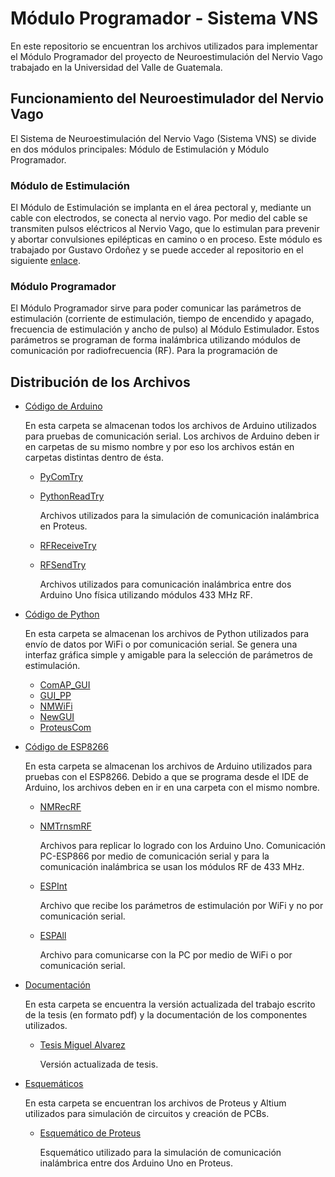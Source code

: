 # Módulo Programador - Sistema VNS

En este repositorio se encuentran los archivos utilizados para implementar el Módulo Programador del proyecto de Neuroestimulación del Nervio Vago trabajado en la Universidad del Valle de Guatemala. 

## Funcionamiento del Neuroestimulador del Nervio Vago
El Sistema de Neuroestimulación del Nervio Vago (Sistema VNS) se divide en dos módulos principales: Módulo de Estimulación y Módulo Programador. 

### Módulo de Estimulación 
El Módulo de Estimulación se implanta en el área pectoral y, mediante un cable con electrodos, se conecta al nervio vago. Por medio del cable se transmiten pulsos eléctricos al Nervio Vago, que lo estimulan para prevenir y abortar convulsiones epilépticas en camino o en proceso. Este módulo es trabajado por Gustavo Ordoñez y se puede acceder al repositorio en el siguiente [enlace](https://github.com/larivera-UVG/Estimulador-Nervio-Vago/tree/master/Estimulador).

### Módulo Programador
El Módulo Programador sirve para poder comunicar las parámetros de estimulación (corriente de estimulación, tiempo de encendido y apagado, frecuencia de estimulación y ancho de pulso) al Módulo Estimulador. Estos parámetros se programan de forma inalámbrica utilizando módulos de comunicación por radiofrecuencia (RF). Para la programación de 


## Distribución de los Archivos
* [Código de Arduino](https://github.com/larivera-UVG/Estimulador-Nervio-Vago/tree/master/Programador/Codigo-Arduino)

  En esta carpeta se almacenan todos los archivos de Arduino utilizados para pruebas de comunicación serial. Los archivos de Arduino deben ir en carpetas de su mismo nombre y     por eso los archivos están en carpetas distintas dentro de ésta. 

  * [PyComTry](https://github.com/larivera-UVG/Estimulador-Nervio-Vago/tree/master/Programador/Codigo-Arduino/PyComTry)
  * [PythonReadTry](https://github.com/larivera-UVG/Estimulador-Nervio-Vago/tree/master/Programador/Codigo-Arduino/PythonReadTry)
  
      Archivos utilizados para la simulación de comunicación inalámbrica en Proteus. 
      
  * [RFReceiveTry](https://github.com/larivera-UVG/Estimulador-Nervio-Vago/tree/master/Programador/Codigo-Arduino/RFReceiveTry)
  * [RFSendTry](https://github.com/larivera-UVG/Estimulador-Nervio-Vago/tree/master/Programador/Codigo-Arduino/RFSendTry)
  
      Archivos utilizados para comunicación inalámbrica entre dos Arduino Uno física utilizando módulos 433 MHz RF. 
  
* [Código de Python](https://github.com/larivera-UVG/Estimulador-Nervio-Vago/tree/master/Programador/Codigo-Python.py)

    En esta carpeta se almacenan los archivos de Python utilizados para envío de datos por WiFi o por comunicación serial. Se genera una interfaz gráfica simple y amigable para     la selección de parámetros de estimulación. 
    
  * [ComAP_GUI](https://github.com/larivera-UVG/Estimulador-Nervio-Vago/tree/master/Programador/Codigo-Python/ComAP_GUI.py)
  * [GUI_PP](https://github.com/larivera-UVG/Estimulador-Nervio-Vago/tree/master/Programador/Codigo-Python/GUI_PP.py)
  * [NMWiFi](https://github.com/larivera-UVG/Estimulador-Nervio-Vago/tree/master/Programador/Codigo-Python/NMWiFi.py)
  * [NewGUI](https://github.com/larivera-UVG/Estimulador-Nervio-Vago/tree/master/Programador/Codigo-Python/NewGUI.py)
  * [ProteusCom](https://github.com/larivera-UVG/Estimulador-Nervio-Vago/tree/master/Programador/Codigo-Python/ProteusCom.py)
  
* [Código de ESP8266](https://github.com/larivera-UVG/Estimulador-Nervio-Vago/tree/master/Programador/Codigo-ESP8266)
  
    En esta carpeta se almacenan los archivos de Arduino utilizados para pruebas con el ESP8266. Debido a que se programa desde el IDE de Arduino, los archivos deben en ir en       una carpeta con el mismo nombre.
    
  * [NMRecRF](https://github.com/larivera-UVG/Estimulador-Nervio-Vago/tree/master/Programador/Codigo-ESP8266/NMRecRF)
  * [NMTrnsmRF](https://github.com/larivera-UVG/Estimulador-Nervio-Vago/tree/master/Programador/Codigo-ESP8266/NMTrnsmRF)
  
      Archivos para replicar lo logrado con los Arduino Uno. Comunicación PC-ESP866 por medio de comunicación serial y para la comunicación inalámbrica se usan los módulos RF de       433 MHz.
      
  * [ESPInt](https://github.com/larivera-UVG/Estimulador-Nervio-Vago/tree/master/Programador/Codigo-ESP8266/ESPInt)
  
      Archivo que recibe los parámetros de estimulación por WiFi y no por comunicación serial. 

  * [ESPAll](https://github.com/larivera-UVG/Estimulador-Nervio-Vago/tree/master/Programador/Codigo-ESP8266/ESPAll)
  
      Archivo para comunicarse con la PC por medio de WiFi o por comunicación serial. 

  
  
* [Documentación](https://github.com/larivera-UVG/Estimulador-Nervio-Vago/tree/master/Programador/Documentación)

    En esta carpeta se encuentra la versión actualizada del trabajo escrito de la tesis (en formato pdf) y la documentación de los componentes utilizados. 
    
  * [Tesis Miguel Alvarez](https://github.com/larivera-UVG/Estimulador-Nervio-Vago/tree/master/Programador/Documentación/Tesis%20Miguel%20Alvarez.pdf)
      
      Versión actualizada de tesis. 
  
* [Esquemáticos](https://github.com/larivera-UVG/Estimulador-Nervio-Vago/tree/master/Programador/Esquemáticos)

    En esta carpeta se encuentran los archivos de Proteus y Altium utilizados para simulación de circuitos y creación de PCBs.
    
  * [Esquemático de Proteus](https://github.com/larivera-UVG/Estimulador-Nervio-Vago/tree/master/Programador/Esquemáticos/ByteRead.pdsprj)
  
      Esquemático utilizado para la simulación de comunicación inalámbrica entre dos Arduino Uno en Proteus. 
  
